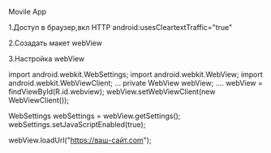 Movile App

1.Доступ в браузер,вкл HTTP
    <uses-permission android:name="android.permission.INTERNET" />
    android:usesCleartextTraffic="true" 

2.Созадать макет
  webView

  
3.Настройка webView

  import android.webkit.WebSettings;
  import android.webkit.WebView;
  import android.webkit.WebViewClient;
  ...
  private WebView webView;
  ....
   webView = findViewById(R.id.webview);
  webView.setWebViewClient(new WebViewClient()); 
  
        
  WebSettings webSettings = webView.getSettings();
  webSettings.setJavaScriptEnabled(true); 


  webView.loadUrl("https://ваш-сайт.com");
